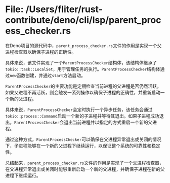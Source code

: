 # File: /Users/fliter/rust-contribute/deno/cli/lsp/parent_process_checker.rs

在Deno项目的源代码中，`parent_process_checker.rs`文件的作用是实现一个父进程检查器以确保子进程的正确性。

具体来说，该文件实现了一个`ParentProcessChecker`结构体，该结构体继承了`tokio::task::LocalSet`，用于管理任务的执行。`ParentProcessChecker`结构体通过`new`函数创建，并通过`start`方法启动。

`ParentProcessChecker`的主要功能是定期检查当前进程的父进程是否仍然活跃。如果父进程不再活跃，则会触发一系列操作以确保子进程的正确性，并重新启动一个新的父进程。

具体来说，`ParentProcessChecker`会定时执行一个异步任务，该任务会通过`tokio::process::Command`启动一个新的子进程并等待其退出。如果子进程成功退出，`ParentProcessChecker`会退出当前进程并以指定的方式重启一个新的父进程。

通过这种方式，`ParentProcessChecker`可以确保在父进程异常退出或关闭的情况下，子进程能够在一个新的父进程下继续运行，以保证整个系统的可靠性和稳定性。

总结起来，`parent_process_checker.rs`文件的作用是实现了一个父进程检查器，在父进程异常退出或关闭时能够重新启动一个新的父进程，并确保子进程在新的父进程下继续运行。

